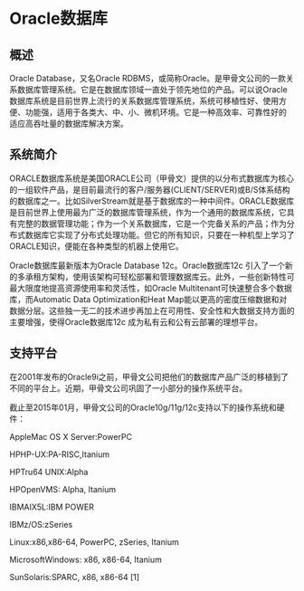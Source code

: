 # Oracle数据库

## 概述

Oracle Database，又名Oracle RDBMS，或简称Oracle。是甲骨文公司的一款关系数据库管理系统。它是在数据库领域一直处于领先地位的产品。可以说Oracle数据库系统是目前世界上流行的关系数据库管理系统，系统可移植性好、使用方便、功能强，适用于各类大、中、小、微机环境。它是一种高效率、可靠性好的 适应高吞吐量的数据库解决方案。

## 系统简介

ORACLE数据库系统是美国ORACLE公司（甲骨文）提供的以分布式数据库为核心的一组软件产品，是目前最流行的客户/服务器\(CLIENT/SERVER\)或B/S体系结构的数据库之一。比如SilverStream就是基于数据库的一种中间件。ORACLE数据库是目前世界上使用最为广泛的数据库管理系统，作为一个通用的数据库系统，它具有完整的数据管理功能；作为一个关系数据库，它是一个完备关系的产品；作为分布式数据库它实现了分布式处理功能。但它的所有知识，只要在一种机型上学习了ORACLE知识，便能在各种类型的机器上使用它。

Oracle数据库最新版本为Oracle Database 12c。Oracle数据库12c 引入了一个新的多承租方架构，使用该架构可轻松部署和管理数据库云。此外，一些创新特性可最大限度地提高资源使用率和灵活性，如Oracle Multitenant可快速整合多个数据库，而Automatic Data Optimization和Heat Map能以更高的密度压缩数据和对数据分层。这些独一无二的技术进步再加上在可用性、安全性和大数据支持方面的主要增强，使得Oracle数据库12c 成为私有云和公有云部署的理想平台。

## 支持平台

在2001年发布的Oracle9i之前，甲骨文公司把他们的数据库产品广泛的移植到了不同的平台上。近期，甲骨文公司巩固了一小部分的操作系统平台。

截止至2015年01月，甲骨文公司的Oracle10g/11g/12c支持以下的操作系统和硬件：

 AppleMac OS X Server:PowerPC



 HPHP-UX:PA-RISC,Itanium



 HPTru64 UNIX:Alpha



 HPOpenVMS: Alpha, Itanium



 IBMAIX5L:IBM POWER



 IBMz/OS:zSeries



 Linux:x86,x86-64, PowerPC, zSeries, Itanium



 MicrosoftWindows: x86, x86-64, Itanium



 SunSolaris:SPARC, x86, x86-64 \[1\]



